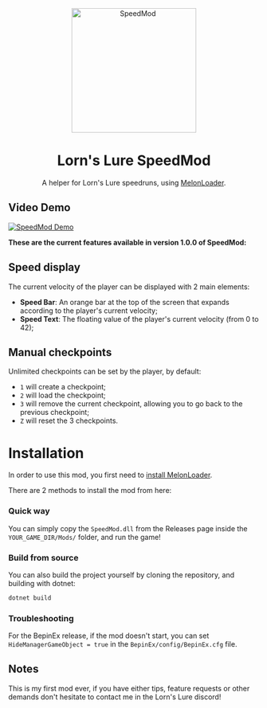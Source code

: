 <div align="center">
  <img src="https://github.com/user-attachments/assets/ac3598f0-f694-47f6-87c0-e4c47d73d452" alt="SpeedMod" width="250" />
  <h1>Lorn's Lure SpeedMod</h1>
  A helper for Lorn's Lure speedruns, using <a href="https://github.com/LavaGang/MelonLoader">MelonLoader</a>.
</div>

## Video Demo

[![SpeedMod Demo](https://img.youtube.com/vi/-zkYbQj1EGE/0.jpg)](https://www.youtube.com/watch?v=-zkYbQj1EGE "SpeedMod Demo")

**These are the current features available in version 1.0.0 of SpeedMod:**

## Speed display

The current velocity of the player can be displayed with 2 main elements:
- **Speed Bar**: An orange bar at the top of the screen that expands according to the player's current velocity;
- **Speed Text**: The floating value of the player's current velocity (from 0 to 42);

## Manual checkpoints

Unlimited checkpoints can be set by the player, by default:
- `1` will create a checkpoint;
- `2` will load the checkpoint;
- `3` will remove the current checkpoint, allowing you to go back to the previous checkpoint;
- `Z` will reset the 3 checkpoints.

# Installation

In order to use this mod, you first need to [install MelonLoader](https://github.com/LavaGang/MelonLoader.Installer/blob/master/README.md#how-to-install-re-install-or-update-melonloader).

There are 2 methods to install the mod from here:  

### Quick way

You can simply copy the `SpeedMod.dll` from the Releases page inside the `YOUR_GAME_DIR/Mods/` folder, and run the game!  

### Build from source
You can also build the project yourself by cloning the repository, and building with dotnet:  
```powershell
dotnet build
```

### Troubleshooting

For the BepinEx release, if the mod doesn't start, you can set `HideManagerGameObject = true` in the `BepinEx/config/BepinEx.cfg` file.

## Notes

This is my first mod ever, if you have either tips, feature requests or other demands don't hesitate to contact me
in the Lorn's Lure discord!  
